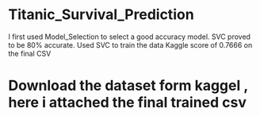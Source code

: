 # Titanic_Survival_Prediction
I first used Model_Selection to select a good accuracy model.
SVC proved to be 80% accurate.
Used SVC to train the data 
Kaggle score of 0.7666 on the final CSV 
# Download the dataset form kaggel , here i attached the final trained csv
